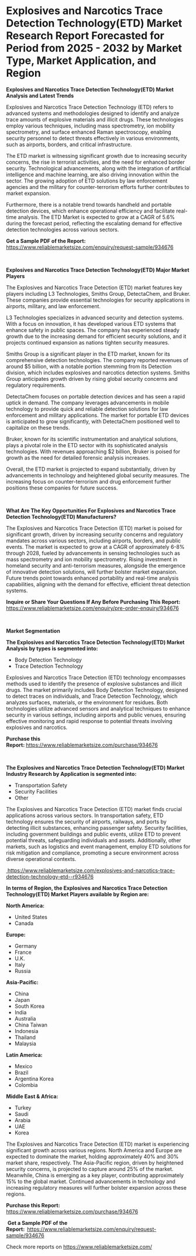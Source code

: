 <p><h1>Explosives and Narcotics Trace Detection Technology(ETD) Market Research Report Forecasted for Period from 2025 -  2032 by Market Type, Market Application, and Region</h1></p><p><strong>Explosives and Narcotics Trace Detection Technology(ETD) Market Analysis and Latest Trends</strong></p>
<p><p>Explosives and Narcotics Trace Detection Technology (ETD) refers to advanced systems and methodologies designed to identify and analyze trace amounts of explosive materials and illicit drugs. These technologies employ various techniques, including mass spectrometry, ion mobility spectrometry, and surface enhanced Raman spectroscopy, enabling security personnel to detect threats effectively in various environments, such as airports, borders, and critical infrastructure.</p><p>The ETD market is witnessing significant growth due to increasing security concerns, the rise in terrorist activities, and the need for enhanced border security. Technological advancements, along with the integration of artificial intelligence and machine learning, are also driving innovation within the sector. The growing adoption of ETD solutions by law enforcement agencies and the military for counter-terrorism efforts further contributes to market expansion.</p><p>Furthermore, there is a notable trend towards handheld and portable detection devices, which enhance operational efficiency and facilitate real-time analysis. The ETD Market is expected to grow at a CAGR of 5.6% during the forecast period, reflecting the escalating demand for effective detection technologies across various sectors.</p></p>
<p><strong>Get a Sample PDF of the Report:&nbsp;</strong> <a href="https://www.reliablemarketsize.com/enquiry/request-sample/934676?utm_campaign=2115&utm_medium=2&utm_source=Github&utm_content=ia&utm_term=11032025&utm_id=explosives-and-narcotics-trace-detection-technologyetd">https://www.reliablemarketsize.com/enquiry/request-sample/934676</a></p>
<p>&nbsp;</p>
<p><strong>Explosives and Narcotics Trace Detection Technology(ETD) Major Market Players</strong></p>
<p><p>The Explosives and Narcotics Trace Detection (ETD) market features key players including L3 Technologies, Smiths Group, DetectaChem, and Bruker. These companies provide essential technologies for security applications in airports, military, and law enforcement.</p><p>L3 Technologies specializes in advanced security and detection systems. With a focus on innovation, it has developed various ETD systems that enhance safety in public spaces. The company has experienced steady growth due to the increasing demand for efficient security solutions, and it projects continued expansion as nations tighten security measures.</p><p>Smiths Group is a significant player in the ETD market, known for its comprehensive detection technologies. The company reported revenues of around $5 billion, with a notable portion stemming from its Detection division, which includes explosives and narcotics detection systems. Smiths Group anticipates growth driven by rising global security concerns and regulatory requirements.</p><p>DetectaChem focuses on portable detection devices and has seen a rapid uptick in demand. The company leverages advancements in mobile technology to provide quick and reliable detection solutions for law enforcement and military applications. The market for portable ETD devices is anticipated to grow significantly, with DetectaChem positioned well to capitalize on these trends.</p><p>Bruker, known for its scientific instrumentation and analytical solutions, plays a pivotal role in the ETD sector with its sophisticated analysis technologies. With revenues approaching $2 billion, Bruker is poised for growth as the need for detailed forensic analysis increases.</p><p>Overall, the ETD market is projected to expand substantially, driven by advancements in technology and heightened global security measures. The increasing focus on counter-terrorism and drug enforcement further positions these companies for future success.</p></p>
<p>&nbsp;</p>
<p><strong>What Are The Key Opportunities For Explosives and Narcotics Trace Detection Technology(ETD) Manufacturers?</strong></p>
<p><p>The Explosives and Narcotics Trace Detection (ETD) market is poised for significant growth, driven by increasing security concerns and regulatory mandates across various sectors, including airports, borders, and public events. The market is expected to grow at a CAGR of approximately 6-8% through 2028, fueled by advancements in sensing technologies such as mass spectrometry and ion mobility spectrometry. Rising investment in homeland security and anti-terrorism measures, alongside the emergence of innovative detection solutions, will further bolster market expansion. Future trends point towards enhanced portability and real-time analysis capabilities, aligning with the demand for effective, efficient threat detection systems.</p></p>
<p><strong>Inquire or Share Your Questions If Any Before Purchasing This Report:</strong> <a href="https://www.reliablemarketsize.com/enquiry/pre-order-enquiry/934676?utm_campaign=2115&utm_medium=2&utm_source=Github&utm_content=ia&utm_term=11032025&utm_id=explosives-and-narcotics-trace-detection-technologyetd">https://www.reliablemarketsize.com/enquiry/pre-order-enquiry/934676</a></p>
<p>&nbsp;</p>
<p><strong>Market Segmentation</strong></p>
<p><strong>The Explosives and Narcotics Trace Detection Technology(ETD) Market Analysis by types is segmented into:</strong></p>
<p><ul><li>Body Detection Technology</li><li>Trace Detection Technology</li></ul></p>
<p><p>Explosives and Narcotics Trace Detection (ETD) technology encompasses methods used to identify the presence of explosive substances and illicit drugs. The market primarily includes Body Detection Technology, designed to detect traces on individuals, and Trace Detection Technology, which analyzes surfaces, materials, or the environment for residues. Both technologies utilize advanced sensors and analytical techniques to enhance security in various settings, including airports and public venues, ensuring effective monitoring and rapid response to potential threats involving explosives and narcotics.</p></p>
<p><strong>Purchase this Report:&nbsp;</strong><a href="https://www.reliablemarketsize.com/purchase/934676?utm_campaign=2115&utm_medium=2&utm_source=Github&utm_content=ia&utm_term=11032025&utm_id=explosives-and-narcotics-trace-detection-technologyetd">https://www.reliablemarketsize.com/purchase/934676</a></p>
<p>&nbsp;</p>
<p><strong>The Explosives and Narcotics Trace Detection Technology(ETD) Market Industry Research by Application is segmented into:</strong></p>
<p><ul><li>Transportation Safety</li><li>Security Facilities</li><li>Other</li></ul></p>
<p><p>The Explosives and Narcotics Trace Detection (ETD) market finds crucial applications across various sectors. In transportation safety, ETD technology ensures the security of airports, railways, and ports by detecting illicit substances, enhancing passenger safety. Security facilities, including government buildings and public events, utilize ETD to prevent potential threats, safeguarding individuals and assets. Additionally, other markets, such as logistics and event management, employ ETD solutions for risk mitigation and compliance, promoting a secure environment across diverse operational contexts.</p></p>
<p><a href="https://www.reliablemarketsize.com/explosives-and-narcotics-trace-detection-technology-etd--r934676?utm_campaign=2115&utm_medium=2&utm_source=Github&utm_content=ia&utm_term=11032025&utm_id=explosives-and-narcotics-trace-detection-technologyetd">&nbsp;https://www.reliablemarketsize.com/explosives-and-narcotics-trace-detection-technology-etd--r934676</a></p>
<p><strong>In terms of Region, the Explosives and Narcotics Trace Detection Technology(ETD) Market Players available by Region are:</strong></p>
<p>
    <p> <strong> North America: </strong>
        <ul>
            <li>United States</li>
            <li>Canada</li>
        </ul>
        </p> 
    <p> <strong> Europe: </strong>
        <ul>
            <li>Germany</li>
            <li>France</li>
            <li>U.K.</li>
            <li>Italy</li>
            <li>Russia</li>
        </ul>
        </p> 
    <p> <strong> Asia-Pacific: </strong>
        <ul>
            <li>China</li>
            <li>Japan</li>
            <li>South Korea</li>
            <li>India</li>
            <li>Australia</li>
            <li>China Taiwan</li>
            <li>Indonesia</li>
            <li>Thailand</li>
            <li>Malaysia</li>
        </ul>
        </p> 
    <p> <strong> Latin America: </strong>
        <ul>
            <li>Mexico</li>
            <li>Brazil</li>
            <li>Argentina Korea</li>
            <li>Colombia</li>
        </ul>
        </p> 
    <p> <strong> Middle East & Africa: </strong>
        <ul>
            <li>Turkey</li>
            <li>Saudi</li>
            <li>Arabia</li>
            <li>UAE</li>
            <li>Korea</li>
        </ul>
    </p>
    </p>
<p><p>The Explosives and Narcotics Trace Detection (ETD) market is experiencing significant growth across various regions. North America and Europe are expected to dominate the market, holding approximately 40% and 30% market share, respectively. The Asia-Pacific region, driven by heightened security concerns, is projected to capture around 25% of the market. Meanwhile, China is emerging as a key player, contributing approximately 15% to the global market. Continued advancements in technology and increasing regulatory measures will further bolster expansion across these regions.</p></p>
<p><strong>Purchase this Report: </strong><a href="https://www.reliablemarketsize.com/purchase/934676?utm_campaign=2115&utm_medium=2&utm_source=Github&utm_content=ia&utm_term=11032025&utm_id=explosives-and-narcotics-trace-detection-technologyetd">https://www.reliablemarketsize.com/purchase/934676</a></p>
<p>&nbsp;<strong>Get a Sample PDF of the Report:&nbsp;&nbsp;</strong><a href="https://www.reliablemarketsize.com/enquiry/request-sample/934676?utm_campaign=2115&utm_medium=2&utm_source=Github&utm_content=ia&utm_term=11032025&utm_id=explosives-and-narcotics-trace-detection-technologyetd">https://www.reliablemarketsize.com/enquiry/request-sample/934676</a></p>
<p><strong></strong></p>
<p>Check more reports on <a href="https://www.reliablemarketsize.com/?utm_campaign=2115&utm_medium=2&utm_source=Github&utm_content=ia&utm_term=11032025&utm_id=explosives-and-narcotics-trace-detection-technologyetd">https://www.reliablemarketsize.com/</a></p>